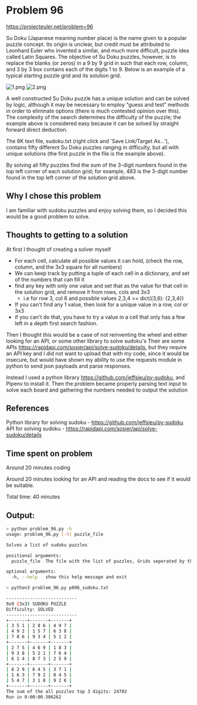 # Problem 96
https://projecteuler.net/problem=96

Su Doku (Japanese meaning number place) is the name given to a popular puzzle concept.
Its origin is unclear, but credit must be attributed to Leonhard Euler who invented a similar, and much more difficult, puzzle idea called Latin Squares.
The objective of Su Doku puzzles, however, is to replace the blanks (or zeros) in a 9 by 9 grid in such that each row, column, and 3 by 3 box contains each of the digits 1 to 9.
Below is an example of a typical starting puzzle grid and its solution grid.

![1.png](https://projecteuler.net/project/images/p096_1.png)    ![2.png](https://projecteuler.net/project/images/p096_2.png)

A well constructed Su Doku puzzle has a unique solution and can be solved by logic, although it may be necessary to employ "guess and test" methods in order to eliminate options (there is much contested opinion over this). The complexity of the search determines the difficulty of the puzzle; the example above is considered easy because it can be solved by straight forward direct deduction.

The 6K text file, sudoku.txt (right click and 'Save Link/Target As...'), contains fifty different Su Doku puzzles ranging in difficulty, but all with unique solutions (the first puzzle in the file is the example above).

By solving all fifty puzzles find the sum of the 3-digit numbers found in the top left corner of each solution grid; for example, 483 is the 3-digit number found in the top left corner of the solution grid above.

## Why I chose this problem

I am familiar with sudoku puzzles and enjoy solving them, so I decided this would be a good problem to solve.

## Thoughts to getting to a solution
At first I thought of creating a solver myself
  - For each cell, calculate all possible values it can hold, (check the row, column, and the 3x3 square for all numbers)
  - We can keep track by putting a tuple of each cell in a dictionary, and set of the numbers that can fill it
  - find any key with only one value and set that as the value for that cell in the solution grid, and remove it from rows, cols and 3x3
    - i.e for row 3, col 6 and possible values 2,3,4 == dict((3,6): {2,3,4})
  - If you can't find any 1 value, then look for a unique value in a row, col or 3x3
  - if you can't do that, you have to try a value in a cell that only has a few left in a depth first search fashion. 

Then I thought this would be a case of not reinventing the wheel and either looking for an API, or some other library to solve sudoku's
Their are some APIs https://rapidapi.com/sosier/api/solve-sudoku/details, but they require an API key and I did not want to upload that with my code, since it would be insecure, but would have shown my ability to use the requests module in python to send json payloads and parse responses.

Instead I used a python library https://github.com/jeffsieu/py-sudoku, and Pipenv to install it. Then the problem became properly parsing text input to solve each board and gathering the numbers needed to output the solution

## References
Python library for solving sudoku - https://github.com/jeffsieu/py-sudoku
API for solving sudoku - https://rapidapi.com/sosier/api/solve-sudoku/details

## Time spent on problem
Around 20 minutes coding

Around 20 minutes looking for an API and reading the docs to see if it would be suitable. 

Total time: 40 minutes
## Output:
```bash
> python problem_96.py -h
usage: problem_96.py [-h] puzzle_file

Solves a list of sudoku puzzles

positional arguments:
  puzzle_file  The file with the list of puzzles, Grids seperated by the name "Grid x"

optional arguments:
  -h, --help   show this help message and exit
```
```bash
> python3 problem_96.py p096_sudoku.txt

---------------------------
9x9 (3x3) SUDOKU PUZZLE
Difficulty: SOLVED
---------------------------
+-------+-------+-------+
| 3 5 1 | 2 8 6 | 4 9 7 |
| 4 9 2 | 1 5 7 | 6 3 8 |
| 7 8 6 | 9 3 4 | 5 1 2 |
+-------+-------+-------+
| 2 7 5 | 4 6 9 | 1 8 3 |
| 9 3 8 | 5 2 1 | 7 6 4 |
| 6 1 4 | 8 7 3 | 2 5 9 |
+-------+-------+-------+
| 8 2 9 | 6 4 5 | 3 7 1 |
| 1 6 3 | 7 9 2 | 8 4 5 |
| 5 4 7 | 3 1 8 | 9 2 6 |
+-------+-------+-------+
The sum of the all puzzles top 3 digits: 24702
Run in 0:00:00.506262
```
